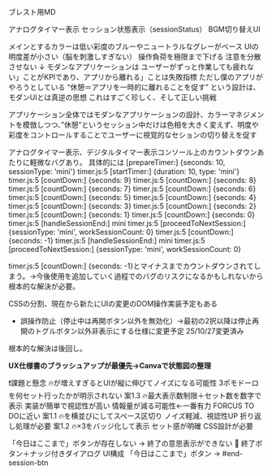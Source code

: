 ブレスト用MD

アナログタイマー表示
セッション状態表示（sessionStatus）
BGM切り替えUI

メインとするカラーは低い彩度のブルーやニュートラルなグレーがベース
UIの明度差が小さい（脳を刺激しすぎない）
操作負荷を極限まで下げる
注意を分散させない
↓
モダンなアプリケーションは
ユーザーがずっと作業しても疲れない」ことがKPIであり、アプリから離れる」ことは失敗指標
ただし僕のアプリがやろうとしている
“休憩＝アプリを一時的に離れることを促す”
という設計は、モダンUIとは真逆の思想
これはすごく珍しく、そして正しい挑戦

アプリケーション全体ではモダンなアプリケーションの設計、カラーマネジメントを模倣しつつ、”休憩”というセッション中だけは色相を大きく変えず、明度や彩度をコントロールすることでユーザーに視覚的なセションの切り替えを促す

アナログタイマー表示、デジタルタイマー表示コンソール上のカウントダウンあたりに軽微なバグあり。
具体的には
[prepareTimer:] {seconds: 10, sessionType: 'mini'}
timer.js:5 [startTimer:] {duration: 10, type: 'mini'}
timer.js:5 [countDown:] {seconds: 9}
timer.js:5 [countDown:] {seconds: 8}
timer.js:5 [countDown:] {seconds: 7}
timer.js:5 [countDown:] {seconds: 6}
timer.js:5 [countDown:] {seconds: 5}
timer.js:5 [countDown:] {seconds: 4}
timer.js:5 [countDown:] {seconds: 3}
timer.js:5 [countDown:] {seconds: 2}
timer.js:5 [countDown:] {seconds: 1}
timer.js:5 [countDown:] {seconds: 0}
timer.js:5 [handleSessionEnd:] mini
timer.js:5 [proceedToNextSession:] {sessionType: 'mini', workSessionCount: 0}
timer.js:5 [countDown:] {seconds: -1}
timer.js:5 [handleSessionEnd:] mini
timer.js:5 [proceedToNextSession:] {sessionType: 'mini', workSessionCount: 0}

timer.js:5 [countDown:] {seconds: -1}とマイナスまでカウントダウンされてしまう。→今後使用を追加していく過程でのバグのリスクになるかもしれないから根本的な解決が必要。

CSSの分割、現在から新たにUIの変更のDOM操作実装予定もある

- 誤操作防止（停止中は再開ボタン以外を無効化）→最初の2択以降は停止再開のトグルボタン以外非表示にする仕様に変更予定 25/10/27変更済み

根本的な解決は後回し。

**UX仕様書のブラッシュアップが最優先→Canvaで状態図の整理** 

❗️課題と懸念
🔥が増えすぎるとUIが縦に伸びてノイズになる可能性
3ポモドーロを何セット行ったかが明示されない
案1.3	🔥最大表示数制限＋セット数を数字で表示	実装が簡単で視認性が高い	情報量が減る可能性←一番有力 FORCUS TO DOに近い
案1.1	🔥を横並びにしてスペース区切り	ノイズ軽減、視認性UP	折り返し処理が必要
案1.2	🔥×3をバッジ化して表示	セット感が明確	CSS設計が必要


「今日はここまで」ボタンが存在しない → 終了の意思表示ができない
🛑 終了ボタン＋ナッジ付きダイアログ
UI構成
「今日はここまで」ボタン → #end-session-btn

<dialog id="end-dialog"> にナッジ付き選択肢

💪 やっぱりまだ頑張る！or🛌 終了する

🛌 終了するを選択した場合のアラート実装メモ
function endSession() {
  clearInterval(timerId);
  timerId = null;
  const totalMinutes = Math.floor(workSessionCount * sessionDurations.full / 60);
  alert(`今日は ${totalMinutes} 分集中できました！素晴らしい集中力！お疲れ様です！`);
}

**10/27UX大幅変更ブレストまとめ**
要旨（開始点：「UXのブラッシュアップ〜相談」からのログまとめ）
相談の起点
前提を見直し：「意味のある休憩」を強く促しつつ無制限に続けられる設計を、ユーザーが「その日の上限（目標セット数）」を自分で決める方式へ変更する案が提示された。

参考アプリ：Sushi Work（寿司の個数＝ポモドーロ目標、マッチング・称賛・報酬演出あり）。ゲーミフィケーションの強さと目標設定の良さを評価。

方針変更の評価（結論）
「ユーザー自身にその日の上限を決めさせる」は妥当かつ推奨。

利点：自律性の強化、達成感の増加、過集中抑止、個人差への適応、ログの活用でUX強化。

リスクと対策：過大目標の挫折防止（デフォルト推奨・プリセット）、頻繁な設定煩雑さの軽減（前回復元）、目標変更の迷走へのナッジと履歴表示。

「5分だけ頑張る」ボタンと目標設定の両立（設計検討）
本質：5分トライは「まず始める」向け、目標設定は「量を定める」向け。動機が異なるため二択は有効だが判断疲れを招く可能性あり。

推奨UIパターン：

同一画面で並列提示（左右または縦並び）＋各ボタン下に1行説明（初回はオンボーディングで短く違いを示す）。

5分終了時に共通の3択ダイアログ（継続／目標設定して続ける／終了）を出して、自然に「試す」→「本気」に遷移させる。

5分→追加20分（＝合算で25分）を明示的に提案し、行動を誘導するナッジを強調する（Duolingo風段階的称賛演出を活用）。

具体的なフロー（ユーザー視点、最重要パス）
起動画面：中央にタイマープレースホルダ、主要操作として

ボタンA：「まずは試しに5分」（短説明）

ボタンB：「今日の目標を決める」（短説明）

ユーザーが「5分」を選択：

5分タイマー開始（mode = mini）。

5分終了 → 共通ダイアログ表示（見出し例：「いい調子！続けますか？」）

ボタン1（推奨視覚強調）：追加で20分やる（1ポモ完成）

ボタン2：目標を設定して続ける

ボタン3：今日はここまで（ログを見る / 終了）

ユーザーが「追加20分」を選択 → 25分合算で1ポモとして扱い称賛演出、その後「休憩→再選択」へ遷移

ユーザーが「目標を決める」を選択：

プリセット提示（推奨3セット / やさしい2 / 挑戦5 / カスタム）＋「前回を復元」オプション

目標モード開始。達成ごとに進捗表示と称賛演出を行う。

常に可能な操作（どのモードからも1クリックで移れる）：目標設定／終了（ナッジダイアログ）／継続

UI設計上の留意点（視覚ノイズ・重心・レスポンシブ）
主要操作は優先度付けして一列化（デスクトップ：左右配置可だが重心は中央、モバイル：縦積み限定）。

初見ユーザーへの説明を1行マイクロコピーで添える。オンボーディングは短く。

デスクトップ用ビジュアル（Canva）とスマホ用ビジュアルを別に作成する（レスポンシブを前提に別アートボード）。

ボタンの色・サイズでナッジ強度を調整（推奨アクションを視覚的に優先）。

ナッジ／称賛演出案（段階的モチベーション設計）
5分完了：軽い称賛（メッセージ＋小アニメ）→ 継続提案

25分完了（1ポモ）：やや強めの称賛（サウンド＋バッジ表示）

セット目標達成：スペシャル演出（モーダル or トースト）＋ログ更新

終了時：ログ提示「今日は X 分集中できました。おつかれさま！」

実装メモ（優先度順）
共通ダイアログ実装（どのモードからも「継続」「目標設定」「終了」へ遷移できる）

5分→追加20分（1ポモ）誘導のロジックと称賛演出を実装

目標設定UI（プリセット + カスタム + 前回復元）を追加

進捗表示（🔥アイコンの表示制限＋「+Xセット」表記）と「本日の合計時間」表示の配置検討

レスポンシブ用の別レイアウト（デスクトップ／モバイル）をCanvaで作成

保存・復元に関する実装注記（「前回を復元」について）
実装手段（優先順）：

ローカルストレージ（クッキーより確実で簡単） — ブラウザ単体での「前回復元」に最適

サーバー保存（ユーザー認証がある場合） — 複数デバイス同期やバックアップに有効

クッキー（推奨しない） — 容量や保持期間の制約で局所的向け

推奨：まずローカルストレージで実装し、将来ユーザー同期が必要になればサーバー保存へ拡張。

UXブレスト用の抜粋（コピペ向けショート要約）
方針：ユーザーが「今日の上限」を決められるようにする。5分トライは導入用、目標設定はコミット用。両方を同一画面で提示し、5分後に共通ダイアログで自然に目標モードへ遷移できる設計を採用する。視覚ノイズを避けるため主要操作は優先度を付け一列化、モバイルは縦積み、デスクトップは重心を中央に維持する。前回設定はローカルストレージで復元。まずは共通ダイアログと5分→追加20分誘導の実装から着手。


画面構成の流れ
次アクション（推奨、短期）
ワイヤー作成（デスクトップ／モバイルの2案） — 共通ダイアログを含む画面遷移図
共通ダイアログの文言確定と優先ボタンの視覚ルール決定
ローカルストレージを使った「前回復元」機能の簡易実装（保存キー：lastTargetSets, lastMode）
起動画面：「まずは試しに5分」or「目標を決めて集中」の二択
タイマー画面（作業中）
5分終了後のダイアログ：「いい調子！続けますか？」
追加20分 or 目標設定 or 終了の選択
目標設定画面（プリセット＋カスタム＋前回復元）
ポモドーロ進行画面（進捗バー付き）

 - 3日までにやることリスト
 モダンタイマーアプリ、タスク管理系、マインドフルネス系のリサーチ、
 UX仕様書を完成レベルまでブラッシュアップ
 Canvaでのユーザーが実際アプリを使用することを想定としたUIUXの分岐図、ビジュアライズ
 Kinovaでのしくみから学ぶWebアプリ開発入門を完了させる